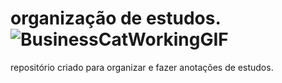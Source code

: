 # organização de estudos.![BusinessCatWorkingGIF](https://user-images.githubusercontent.com/112581100/205464672-254d0b70-75c8-4c46-9ea0-e22a4ef9f754.gif)

repositório criado para organizar e fazer anotações de estudos.
